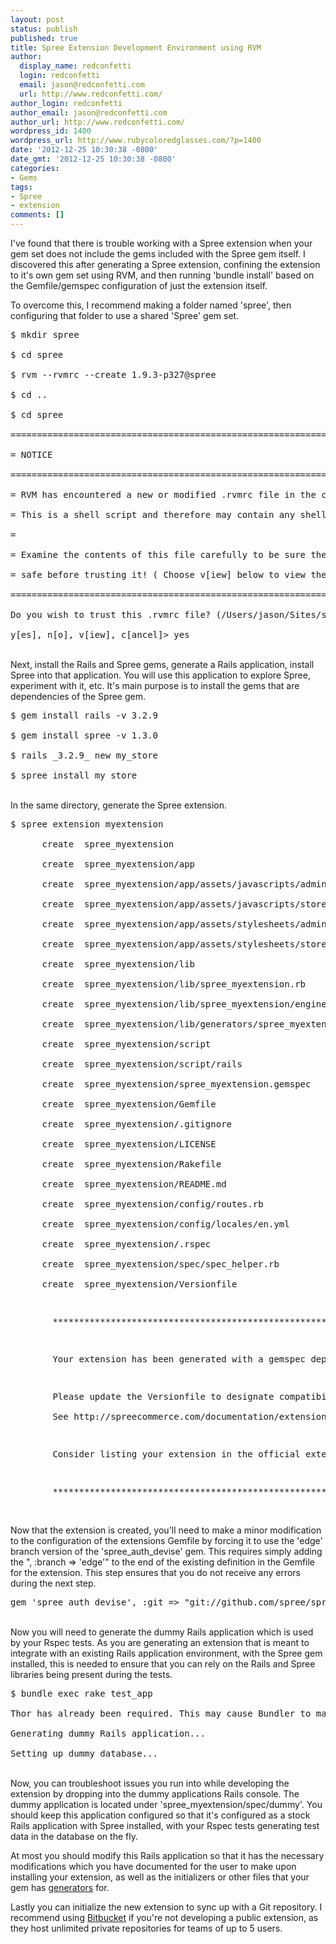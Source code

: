 ```yaml
---
layout: post
status: publish
published: true
title: Spree Extension Development Environment using RVM
author:
  display_name: redconfetti
  login: redconfetti
  email: jason@redconfetti.com
  url: http://www.redconfetti.com/
author_login: redconfetti
author_email: jason@redconfetti.com
author_url: http://www.redconfetti.com/
wordpress_id: 1400
wordpress_url: http://www.rubycoloredglasses.com/?p=1400
date: '2012-12-25 10:30:38 -0800'
date_gmt: '2012-12-25 10:30:38 -0800'
categories:
- Gems
tags:
- Spree
- extension
comments: []
---
```

<p>I've found that there is trouble working with a Spree extension when your gem set does not include the gems included with the Spree gem itself. I discovered this after generating a Spree extension, confining the extension to it's own gem set using RVM, and then running 'bundle install' based on the Gemfile/gemspec configuration of just the extension itself.</p>
<p>To overcome this, I recommend making a folder named 'spree', then configuring that folder to use a shared 'Spree' gem set.</p>
<pre class="brush:shell">$ mkdir spree<br />
$ cd spree<br />
$ rvm --rvmrc --create 1.9.3-p327@spree<br />
$ cd ..<br />
$ cd spree<br />
====================================================================================<br />
= NOTICE                                                                           =<br />
====================================================================================<br />
= RVM has encountered a new or modified .rvmrc file in the current directory       =<br />
= This is a shell script and therefore may contain any shell commands.             =<br />
=                                                                                  =<br />
= Examine the contents of this file carefully to be sure the contents are          =<br />
= safe before trusting it! ( Choose v[iew] below to view the contents )            =<br />
====================================================================================<br />
Do you wish to trust this .rvmrc file? (/Users/jason/Sites/spree/.rvmrc)<br />
y[es], n[o], v[iew], c[ancel]> yes</pre><br />
Next, install the Rails and Spree gems, generate a Rails application, install Spree into that application. You will use this application to explore Spree, experiment with it, etc. It's main purpose is to install the gems that are dependencies of the Spree gem.</p>
<pre class="brush:shell">$ gem install rails -v 3.2.9<br />
$ gem install spree -v 1.3.0<br />
$ rails _3.2.9_ new my_store<br />
$ spree install my_store</pre><br />
In the same directory, generate the Spree extension.</p>
<pre class="brush:shell">$ spree extension myextension<br />
      create  spree_myextension<br />
      create  spree_myextension/app<br />
      create  spree_myextension/app/assets/javascripts/admin/spree_myextension.js<br />
      create  spree_myextension/app/assets/javascripts/store/spree_myextension.js<br />
      create  spree_myextension/app/assets/stylesheets/admin/spree_myextension.css<br />
      create  spree_myextension/app/assets/stylesheets/store/spree_myextension.css<br />
      create  spree_myextension/lib<br />
      create  spree_myextension/lib/spree_myextension.rb<br />
      create  spree_myextension/lib/spree_myextension/engine.rb<br />
      create  spree_myextension/lib/generators/spree_myextension/install/install_generator.rb<br />
      create  spree_myextension/script<br />
      create  spree_myextension/script/rails<br />
      create  spree_myextension/spree_myextension.gemspec<br />
      create  spree_myextension/Gemfile<br />
      create  spree_myextension/.gitignore<br />
      create  spree_myextension/LICENSE<br />
      create  spree_myextension/Rakefile<br />
      create  spree_myextension/README.md<br />
      create  spree_myextension/config/routes.rb<br />
      create  spree_myextension/config/locales/en.yml<br />
      create  spree_myextension/.rspec<br />
      create  spree_myextension/spec/spec_helper.rb<br />
      create  spree_myextension/Versionfile</p>
<p>        ********************************************************************************</p>
<p>        Your extension has been generated with a gemspec dependency on Spree 1.3.0.</p>
<p>        Please update the Versionfile to designate compatibility with different versions of Spree.<br />
        See http://spreecommerce.com/documentation/extensions.html#versionfile</p>
<p>        Consider listing your extension in the official extension registry http://spreecommerce.com/extensions"</p>
<p>        ********************************************************************************</pre><br />
Now that the extension is created, you'll need to make a minor modification to the configuration of the extensions Gemfile by forcing it to use the 'edge' branch version of the 'spree_auth_devise' gem. This requires simply adding the ", :branch => 'edge'" to the end of the existing definition in the Gemfile for the extension. This step ensures that you do not receive any errors during the next step.</p>
<pre class="brush:shell">gem 'spree_auth_devise', :git => "git://github.com/spree/spree_auth_devise", :branch => 'edge'</pre><br />
Now you will need to generate the dummy Rails application which is used by your Rspec tests. As you are generating an extension that is meant to integrate with an existing Rails application environment, with the Spree gem installed, this is needed to ensure that you can rely on the Rails and Spree libraries being present during the tests.</p>
<pre class="brush:shell">$ bundle exec rake test_app<br />
Thor has already been required. This may cause Bundler to malfunction in unexpected ways.<br />
Generating dummy Rails application...<br />
Setting up dummy database...</pre><br />
Now, you can troubleshoot issues you run into while developing the extension by dropping into the dummy applications Rails console. The dummy application is located under 'spree_myextension/spec/dummy'. You should keep this application configured so that it's configured as a stock Rails application with Spree installed, with your Rspec tests generating test data in the database on the fly.</p>
<p>At most you should modify this Rails application so that it has the necessary modifications which you have documented for the user to make upon installing your extension, as well as the initializers or other files that your gem has <a href="http://guides.rubyonrails.org/generators.html" target="_blank">generators</a> for.</p>
<p>Lastly you can initialize the new extension to sync up with a Git repository. I recommend using <a href="https://bitbucket.org/" target="_blank">Bitbucket</a> if you're not developing a public extension, as they host unlimited private repositories for teams of up to 5 users.</p>
